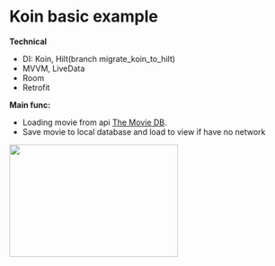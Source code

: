 # Koin basic example
**Technical**
- DI: Koin, Hilt(branch migrate_koin_to_hilt)
- MVVM, LiveData
- Room
- Retrofit

**Main func:**
- Loading movie from api [The Movie DB](https://developers.themoviedb.org/3/movies/get-now-playing).
- Save movie to local database and load to view if have no network

<img src="https://user-images.githubusercontent.com/32641436/172201761-cbbd7e7b-a4e1-4aef-a473-287f0aebe1cd.gif" width="300" height="200"/>
